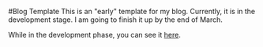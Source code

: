 #Blog Template
This is an "early" template for my blog. Currently, it is in the development stage. I am going to finish it up by the end of March.

While in the development phase, you can see it [here](https://onianidavid.github.io/Blogplate/).
